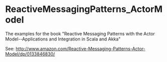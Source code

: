 # ReactiveMessagingPatterns_ActorModel
The examples for the book "Reactive Messaging Patterns with the Actor Model--Applications and Integration in Scala and Akka"

See: http://www.amazon.com/Reactive-Messaging-Patterns-Actor-Model/dp/0133846830/
